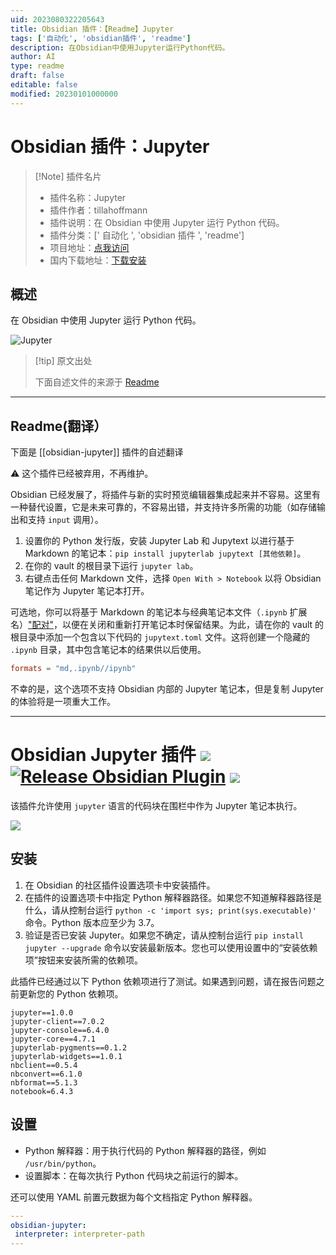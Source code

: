 ```yaml
---
uid: 2023080322205643
title: Obsidian 插件：【Readme】Jupyter
tags: ['自动化', 'obsidian插件', 'readme']
description: 在Obsidian中使用Jupyter运行Python代码。
author: AI
type: readme
draft: false
editable: false
modified: 20230101000000
---
```


# Obsidian 插件：Jupyter

> [!Note] 插件名片
> - 插件名称：Jupyter
> - 插件作者：tillahoffmann
> - 插件说明：在 Obsidian 中使用 Jupyter 运行 Python 代码。
> - 插件分类：[' 自动化 ', 'obsidian 插件 ', 'readme']
> - 项目地址：[点我访问](https://github.com/tillahoffmann/obsidian-jupyter)
> - 国内下载地址：[下载安装](https://pkmer.cn/products/plugin/pluginMarket/?obsidian-jupyter)

## 概述

在 Obsidian 中使用 Jupyter 运行 Python 代码。

![Jupyter](https://cdn.pkmer.cn/covers/obsidian-jupyter.gif!pkmer)

> [!tip] 原文出处
>
>下面自述文件的来源于 [Readme](https://ghproxy.net/https://raw.githubusercontent.com/tillahoffmann/obsidian-jupyter/master/README.md)
>

---

## Readme(翻译）

下面是 [[obsidian-jupyter]] 插件的自述翻译

⚠️ 这个插件已经被弃用，不再维护。

Obsidian 已经发展了，将插件与新的实时预览编辑器集成起来并不容易。这里有一种替代设置，它是未来可靠的，不容易出错，并支持许多所需的功能（如存储输出和支持 `input` 调用）。

1. 设置你的 Python 发行版，安装 Jupyter Lab 和 Jupytext 以进行基于 Markdown 的笔记本：`pip install jupyterlab jupytext [其他依赖]`。
2. 在你的 vault 的根目录下运行 `jupyter lab`。
3. 右键点击任何 Markdown 文件，选择 `Open With > Notebook` 以将 Obsidian 笔记作为 Jupyter 笔记本打开。

可选地，你可以将基于 Markdown 的笔记本与经典笔记本文件（`.ipynb` 扩展名）["配对"](https://jupytext.readthedocs.io/en/latest/paired-notebooks.html)，以便在关闭和重新打开笔记本时保留结果。为此，请在你的 vault 的根目录中添加一个包含以下代码的 `jupytext.toml` 文件。这将创建一个隐藏的 `.ipynb` 目录，其中包含笔记本的结果供以后使用。

```toml
formats = "md,.ipynb//ipynb"
```

不幸的是，这个选项不支持 Obsidian 内部的 Jupyter 笔记本，但是复制 Jupyter 的体验将是一项重大工作。

---

# Obsidian Jupyter 插件 ![](https://img.shields.io/badge/stability-alpha-f4d03f.svg) [![Release Obsidian Plugin](https://github.com/tillahoffmann/obsidian-jupyter/actions/workflows/release.yml/badge.svg)](https://github.com/tillahoffmann/obsidian-jupyter/actions/workflows/release.yml) ![](https://img.shields.io/badge/python-≥3.7-blue)

该插件允许使用 `jupyter` 语言的代码块在围栏中作为 Jupyter 笔记本执行。

![](obsidian-jupyter.gif)

## 安装

1. 在 Obsidian 的社区插件设置选项卡中安装插件。
2. 在插件的设置选项卡中指定 Python 解释器路径。如果您不知道解释器路径是什么，请从控制台运行 `python -c 'import sys; print(sys.executable)'` 命令。Python 版本应至少为 3.7。
3. 验证是否已安装 Jupyter。如果您不确定，请从控制台运行 `pip install jupyter --upgrade` 命令以安装最新版本。您也可以使用设置中的“安装依赖项”按钮来安装所需的依赖项。

此插件已经通过以下 Python 依赖项进行了测试。如果遇到问题，请在报告问题之前更新您的 Python 依赖项。

```
jupyter==1.0.0
jupyter-client==7.0.2
jupyter-console==6.4.0
jupyter-core==4.7.1
jupyterlab-pygments==0.1.2
jupyterlab-widgets==1.0.1
nbclient==0.5.4
nbconvert==6.1.0
nbformat==5.1.3
notebook=6.4.3
```

## 设置

* Python 解释器：用于执行代码的 Python 解释器的路径，例如 `/usr/bin/python`。
* 设置脚本：在每次执行 Python 代码块之前运行的脚本。

还可以使用 YAML 前置元数据为每个文档指定 Python 解释器。

```yaml
---
obsidian-jupyter:
 interpreter: interpreter-path
---
```